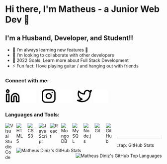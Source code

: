 # Hi there, I'm Matheus - a Junior Web Dev 👋 


## I'm a Husband, Developer, and Student!!

- 🌱 I’m always learning new features 🤣
- 👯 I’m looking to collaborate with other developers
- 🥅 2022 Goals: Learn more about Full Stack Development
- ⚡ Fun fact: I love playing guitar / and hanging out with friends


### Connect with me:

<!-- [![website](./img/globe-light.svg)](https://matheusdiniz.netlify.app/#gh-light-mode-only)
[![website](./img/globe-dark.svg)](https://matheusdiniz.netlify.app/#gh-dark-mode-only)
&nbsp;&nbsp; -->
[![website](./img/linkedin-light.svg)](https://www.linkedin.com/in/matheus-diniz-857070146/#gh-light-mode-only)
[![website](./img/linkedin-dark.svg)](https://www.linkedin.com/in/matheus-diniz-857070146/#gh-dark-mode-only)
&nbsp;&nbsp;
[![website](./img/instagram-light.svg)](https://www.instagram.com/theusdiniz_#gh-light-mode-only)
[![website](./img/instagram-dark.svg)](https://instagram.com/theusdiniz_#gh-dark-mode-only)
&nbsp;&nbsp;
[![website](./img/twitter-light.svg)](https://twitter.com/Matheus57098473#gh-light-mode-only)
[![website](./img/twitter-dark.svg)](https://twitter.com/Matheus57098473#gh-dark-mode-only)

### Languages and Tools:

[<img align="left" alt="Visual Studio Code" width="26px" src="https://cdn.jsdelivr.net/gh/devicons/devicon/icons/vscode/vscode-original.svg" style="padding-right:10px;" />][githubrepo]
[<img align="left" alt="HTML5" width="26px" src="https://cdn.jsdelivr.net/gh/devicons/devicon/icons/html5/html5-original.svg" style="padding-right:10px;" />][githubrepo]
[<img align="left" alt="CSS3" width="26px" src="https://cdn.jsdelivr.net/gh/devicons/devicon/icons/css3/css3-original.svg" style="padding-right:10px;" />][githubrepo]
[<img align="left" alt="JavaScript" width="26px" src="https://cdn.jsdelivr.net/gh/devicons/devicon/icons/javascript/javascript-original.svg" style="padding-right:10px;" />][githubrepo]
[<img align="left" alt="React" width="26px" src="https://cdn.jsdelivr.net/gh/devicons/devicon/icons/react/react-original.svg" style="padding-right:10px;" />][githubrepo]
[<img align="left" alt="MongoDB" width="26px" src="https://cdn.jsdelivr.net/gh/devicons/devicon/icons/mongodb/mongodb-original.svg" style="padding-right:10px;" />][githubrepo]
[<img align="left" alt="MySQL" width="26px" src="https://cdn.jsdelivr.net/gh/devicons/devicon/icons/mysql/mysql-original.svg" style="padding-right:10px;" />][githubrepo]
[<img align="left" alt="Node.js" width="26px" src="https://cdn.jsdelivr.net/gh/devicons/devicon/icons/nodejs/nodejs-original.svg" style="padding-right:10px;" />][githubrepo]
[<img align="left" alt="Git" width="26px" src="https://cdn.jsdelivr.net/gh/devicons/devicon/icons/git/git-original.svg" style="padding-right:10px;" />][githubrepo]
[<img align="left" alt="GitHub" width="26px" src="https://user-images.githubusercontent.com/3369400/139447912-e0f43f33-6d9f-45f8-be46-2df5bbc91289.png" style="padding-right:10px;" />][githubrepo]


<br />
<br />

---

  <summary>:zap: GitHub Stats</summary>

  <img align="left" alt="Matheus Diniz's GitHub Stats" src="https://github-readme-stats.vercel.app/api?username=MatheusDevios&show_icons=true&hide_border=false&title_color=ff652f&icon_color=FFE400&bg_color=09131B&text_color=ffffff&border_color=0c1a25" />

  <img align="right" alt="Matheus Diniz's GitHub Top Languages" src="https://github-readme-stats.vercel.app/api/top-langs/?username=MatheusDevios&layout=compact" />



[website]: https://matheusdiniz.netlify.app/
[instagram]: https://www.instagram.com/theusdiniz_/
[linkedin]: https://www.linkedin.com/in/matheus-diniz-857070146/
[githubrepo]: https://github.com/MatheusDevios